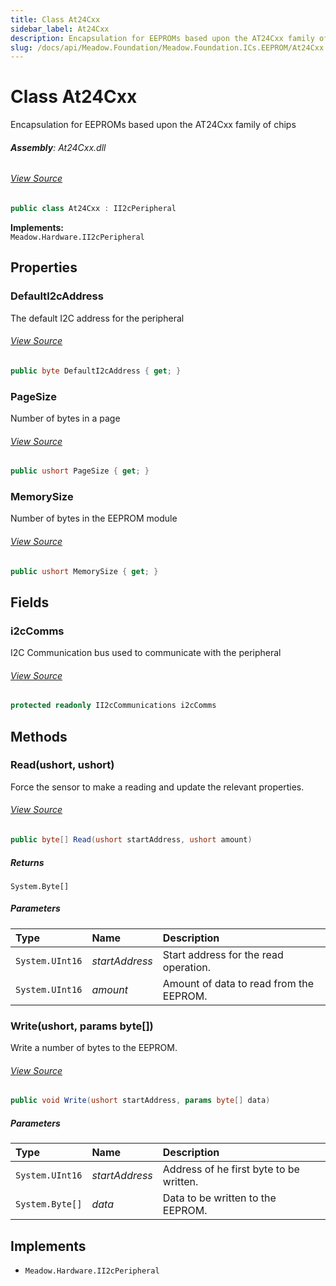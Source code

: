 ```yaml
---
title: Class At24Cxx
sidebar_label: At24Cxx
description: Encapsulation for EEPROMs based upon the AT24Cxx family of chips
slug: /docs/api/Meadow.Foundation/Meadow.Foundation.ICs.EEPROM/At24Cxx
---
```

# Class At24Cxx
Encapsulation for EEPROMs based upon the AT24Cxx family of chips

###### **Assembly**: At24Cxx.dll
###### [View Source](https://github.com/WildernessLabs/Meadow.Foundation.git/blob/develop/Source/Meadow.Foundation.Peripherals/ICs.EEPROM.At24Cxx/Driver/At24Cxx.Enums.cs#L3)
```csharp title="Declaration"
public class At24Cxx : II2cPeripheral
```
**Implements:**  
`Meadow.Hardware.II2cPeripheral`

## Properties
### DefaultI2cAddress
The default I2C address for the peripheral
###### [View Source](https://github.com/WildernessLabs/Meadow.Foundation.git/blob/develop/Source/Meadow.Foundation.Peripherals/ICs.EEPROM.At24Cxx/Driver/At24Cxx.cs#L15)
```csharp title="Declaration"
public byte DefaultI2cAddress { get; }
```
### PageSize
Number of bytes in a page
###### [View Source](https://github.com/WildernessLabs/Meadow.Foundation.git/blob/develop/Source/Meadow.Foundation.Peripherals/ICs.EEPROM.At24Cxx/Driver/At24Cxx.cs#L25)
```csharp title="Declaration"
public ushort PageSize { get; }
```
### MemorySize
Number of bytes in the EEPROM module
###### [View Source](https://github.com/WildernessLabs/Meadow.Foundation.git/blob/develop/Source/Meadow.Foundation.Peripherals/ICs.EEPROM.At24Cxx/Driver/At24Cxx.cs#L30)
```csharp title="Declaration"
public ushort MemorySize { get; }
```
## Fields
### i2cComms
I2C Communication bus used to communicate with the peripheral
###### [View Source](https://github.com/WildernessLabs/Meadow.Foundation.git/blob/develop/Source/Meadow.Foundation.Peripherals/ICs.EEPROM.At24Cxx/Driver/At24Cxx.cs#L20)
```csharp title="Declaration"
protected readonly II2cCommunications i2cComms
```
## Methods
### Read(ushort, ushort)
Force the sensor to make a reading and update the relevant properties.
###### [View Source](https://github.com/WildernessLabs/Meadow.Foundation.git/blob/develop/Source/Meadow.Foundation.Peripherals/ICs.EEPROM.At24Cxx/Driver/At24Cxx.cs#L81)
```csharp title="Declaration"
public byte[] Read(ushort startAddress, ushort amount)
```

##### Returns

`System.Byte[]`

##### Parameters

| Type | Name | Description |
|:--- |:--- |:--- |
| `System.UInt16` | *startAddress* | Start address for the read operation. |
| `System.UInt16` | *amount* | Amount of data to read from the EEPROM. |

### Write(ushort, params byte[])
Write a number of bytes to the EEPROM.
###### [View Source](https://github.com/WildernessLabs/Meadow.Foundation.git/blob/develop/Source/Meadow.Foundation.Peripherals/ICs.EEPROM.At24Cxx/Driver/At24Cxx.cs#L101)
```csharp title="Declaration"
public void Write(ushort startAddress, params byte[] data)
```

##### Parameters

| Type | Name | Description |
|:--- |:--- |:--- |
| `System.UInt16` | *startAddress* | Address of he first byte to be written. |
| `System.Byte[]` | *data* | Data to be written to the EEPROM. |


## Implements

* `Meadow.Hardware.II2cPeripheral`
